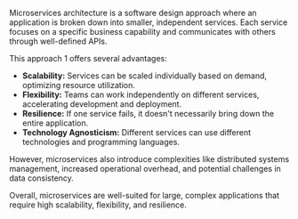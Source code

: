 Microservices architecture is a software design approach where an application is broken down into smaller, independent services. Each service focuses on a specific business capability and communicates with others through well-defined APIs.

This approach 1 offers several advantages:  


- **Scalability:** Services can be scaled individually based on demand, optimizing resource utilization.
- **Flexibility:** Teams can work independently on different services, accelerating development and deployment.
- **Resilience:** If one service fails, it doesn't necessarily bring down the entire application.
- **Technology Agnosticism:** Different services can use different technologies and programming languages.

However, microservices also introduce complexities like distributed systems management, increased operational overhead, and potential challenges in data consistency.

Overall, microservices are well-suited for large, complex applications that require high scalability, flexibility, and resilience.